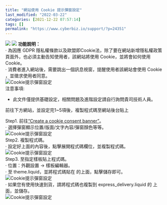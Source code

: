```yaml
---
title: "網站使用 Cookie 提示彈窗設定"
last_modified: "2022-03-22"
categories: [2021-12-22 07:57:14]
tags: []
permalink: "https://www.cyberbiz.io/support/?p=24351"
---
```


![](https://www.cyberbiz.io/support/wp-content/uploads/2021/09/wp-主視覺bar-1024x321.png) ![](https://www.cyberbiz.io/support/wp-content/uploads/2021/08/企業版.png) **功能說明：**  
· 為因應 GDPR 隱私權條款以及歐盟即Cookie法，除了要在網站新增隱私權政策頁面外，也必須主動告知使用者，該網站將使用 Cookie，並將會如何使用
Cookie。  
· 消費者進入網站後，需要跳出一個訊息視窗，提醒使用者該網站會使用 Cookie ，並徵求使用者同意。  
![Cookie提示彈窗設定](https://www.cyberbiz.io/support/wp-content/uploads/2021/12/Cookie提示彈窗01.png)  
注意事項:  

* 此文件僅提供基礎設定，相關問題及進階設定請自行詢問貴司技術人員。

前往下方網站，並設定完1~5項後，複製程式碼至網站後台貼上  

Step1. 前往[“Create a cookie consent
banner”](https://www.websitepolicies.com/create/cookie-consent-banner)。  
· 選擇彈窗顯示位置/版面/文字內容/彈窗顏色等等。  
![Cookie提示彈窗設定](https://www.cyberbiz.io/support/wp-content/uploads/2021/12/Cookie提示彈窗02.png)  
Step2. 複製程式碼。  
· 設定好上面的內容後，點擊展開程式碼欄位，並複製程式碼。  
![Cookie提示彈窗設定](https://www.cyberbiz.io/support/wp-content/uploads/2021/12/Cookie提示彈窗03.png)  
Step3. 至指定樣板貼上程式碼。  
· 位置：外觀設置 → 樣板編輯器。  
· 至 theme.liquid，並將程式碼貼在 的上面，點擊儲存即可。  
![Cookie提示彈窗設定](https://www.cyberbiz.io/support/wp-content/uploads/2021/12/Cookie提示彈窗04.png)  
· 如果您有使用快速到貨，請將程式碼也複製到 express_delivery.liquid 的 上面，並儲存。  
![Cookie提示彈窗設定](https://www.cyberbiz.io/support/wp-content/uploads/2021/12/Cookie提示彈窗05.png)  

